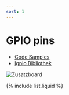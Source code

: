 ```yaml
---
sort: 1
---
```


# GPIO pins 

- [Code Samples](https://elinux.org/RPi_GPIO_Code_Samples)
- [lgpio Bibliothek](http://abyz.me.uk/lg/lgpio.html) 

![Zusatzboard](./img/gpio.jpeg)

{% include list.liquid %}

